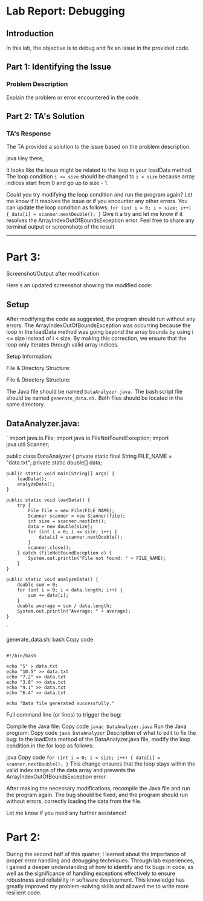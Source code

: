 # Lab Report: Debugging

## Introduction
In this lab, the objective is to debug and fix an issue in the provided code.

## Part 1: Identifying the Issue

### Problem Description
Explain the problem or error encountered in the code.

## Part 2: TA's Solution

### TA's Response
The TA provided a solution to the issue based on the problem description.

java
Hey there,

It looks like the issue might be related to the loop in your loadData method. The loop condition `i <= size` should be changed to `i < size` because array indices start from 0 and go up to size - 1.

Could you try modifying the loop condition and run the program again? Let me know if it resolves the issue or if you encounter any other errors.
You can update the loop condition as follows:
``
for (int i = 0; i < size; i++) {
    data[i] = scanner.nextDouble();
}
``
Give it a try and let me know if it resolves the ArrayIndexOutOfBoundsException error. Feel free to share any terminal output or screenshots of the result.

---
# Part 3:
Screenshot/Output after modification

Here's an updated screenshot showing the modified code:
## Setup
After modifying the code as suggested, the program should run without any errors. The ArrayIndexOutOfBoundsException was occurring because the loop in the loadData method was going beyond the array bounds by using i <= size instead of i < size. By making this correction, we ensure that the loop only iterates through valid array indices.

Setup Information:

File & Directory Structure:

File & Directory Structure:

The Java file should be named `DataAnalyzer.java.`
The bash script file should be named `generate_data.sh.`
Both files should be located in the same directory.

## DataAnalyzer.java:
`
import java.io.File;
import java.io.FileNotFoundException;
import java.util.Scanner;

public class DataAnalyzer {
    private static final String FILE_NAME = "data.txt";
    private static double[] data;

    public static void main(String[] args) {
        loadData();
        analyzeData();
    }

    public static void loadData() {
        try {
            File file = new File(FILE_NAME);
            Scanner scanner = new Scanner(file);
            int size = scanner.nextInt();
            data = new double[size];
            for (int i = 0; i <= size; i++) {
                data[i] = scanner.nextDouble();
            }
            scanner.close();
        } catch (FileNotFoundException e) {
            System.out.println("File not found: " + FILE_NAME);
        }
    }

    public static void analyzeData() {
        double sum = 0;
        for (int i = 0; i < data.length; i++) {
            sum += data[i];
        }
        double average = sum / data.length;
        System.out.println("Average: " + average);
    }
`



generate_data.sh:
bash
Copy code

```

#!/bin/bash

echo "5" > data.txt
echo "10.5" >> data.txt
echo "7.2" >> data.txt
echo "3.8" >> data.txt
echo "9.1" >> data.txt
echo "6.4" >> data.txt

echo "Data file generated successfully."

```

Full command line (or lines) to trigger the bug:

Compile the Java file:
Copy code
``javac DataAnalyzer.java``
Run the Java program:
Copy code
``java DataAnalyzer``
Description of what to edit to fix the bug:
In the loadData method of the DataAnalyzer.java file, modify the loop condition in the for loop as follows:

java
Copy code
``
for (int i = 0; i < size; i++) {
    data[i] = scanner.nextDouble();
}
``
This change ensures that the loop stays within the valid index range of the data array and prevents the ArrayIndexOutOfBoundsException error.

After making the necessary modifications, recompile the Java file and run the program again. The bug should be fixed, and the program should run without errors, correctly loading the data from the file.

Let me know if you need any further assistance!
# Part 2: 
During the second half of this quarter, I learned about the importance of proper error handling and debugging techniques. Through lab experiences, I gained a deeper understanding of how to identify and fix bugs in code, as well as the significance of handling exceptions effectively to ensure robustness and reliability in software development. This knowledge has greatly improved my problem-solving skills and allowed me to write more resilient code.
